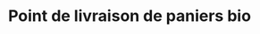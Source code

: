 ---
title: "Point de livraison de paniers bio"
url: /illkirch-graffenstaden/point-de-livraison-de-paniers-bio/
shop: ferme
---